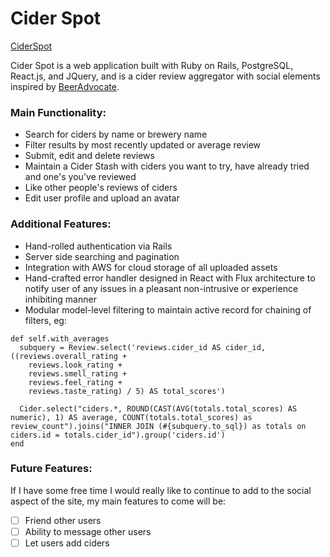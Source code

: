 # Cider Spot
[CiderSpot](http://www.ciderspot.com)

Cider Spot is a web application built with Ruby on Rails, PostgreSQL, React.js, and JQuery, and is a cider review aggregator with social elements inspired by [BeerAdvocate](http://www.beeradvocate.com/).

### Main Functionality:

* Search for ciders by name or brewery name
* Filter results by most recently updated or average review
* Submit, edit and delete reviews
* Maintain a Cider Stash with ciders you want to try, have already tried and one's you've reviewed
* Like other people's reviews of ciders
* Edit user profile and upload an avatar

### Additional Features:
* Hand-rolled authentication via Rails
* Server side searching and pagination
* Integration with AWS for cloud storage of all uploaded assets
* Hand-crafted error handler designed in React with Flux architecture to notify user of any issues in a pleasant non-intrusive or experience inhibiting manner
* Modular model-level filtering to maintain active record for chaining of filters, eg:
```
def self.with_averages
  subquery = Review.select('reviews.cider_id AS cider_id, ((reviews.overall_rating +
    reviews.look_rating +
    reviews.smell_rating +
    reviews.feel_rating +
    reviews.taste_rating) / 5) AS total_scores')

  Cider.select("ciders.*, ROUND(CAST(AVG(totals.total_scores) AS numeric), 1) AS average, COUNT(totals.total_scores) as review_count").joins("INNER JOIN (#{subquery.to_sql}) as totals on ciders.id = totals.cider_id").group('ciders.id')
end
```

### Future Features:
If I have some free time I would really like to continue to add to the social aspect of the site, my main features to come will be:

- [ ] Friend other users
- [ ] Ability to message other users
- [ ] Let users add ciders
